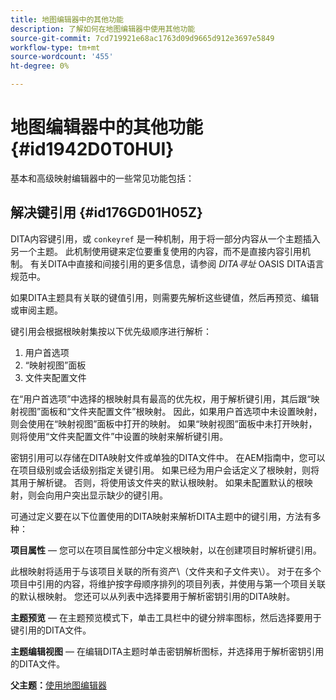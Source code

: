 ```yaml
---
title: 地图编辑器中的其他功能
description: 了解如何在地图编辑器中使用其他功能
source-git-commit: 7cd719921e68ac1763d09d9665d912e3697e5849
workflow-type: tm+mt
source-wordcount: '455'
ht-degree: 0%

---
```



# 地图编辑器中的其他功能 {#id1942D0T0HUI}

基本和高级映射编辑器中的一些常见功能包括：

## 解决键引用 {#id176GD01H05Z}

DITA内容键引用，或 `conkeyref` 是一种机制，用于将一部分内容从一个主题插入另一个主题。 此机制使用键来定位要重复使用的内容，而不是直接内容引用机制。 有关DITA中直接和间接引用的更多信息，请参阅 *DITA寻址* OASIS DITA语言规范中。

如果DITA主题具有关联的键值引用，则需要先解析这些键值，然后再预览、编辑或审阅主题。

键引用会根据根映射集按以下优先级顺序进行解析：

1. 用户首选项
1. “映射视图”面板
1. 文件夹配置文件

在“用户首选项”中选择的根映射具有最高的优先权，用于解析键引用，其后跟“映射视图”面板和“文件夹配置文件”根映射。 因此，如果用户首选项中未设置映射，则会使用在“映射视图”面板中打开的映射。 如果“映射视图”面板中未打开映射，则将使用“文件夹配置文件”中设置的映射来解析键引用。

密钥引用可以存储在DITA映射文件或单独的DITA文件中。 在AEM指南中，您可以在项目级别或会话级别指定关键引用。 如果已经为用户会话定义了根映射，则将其用于解析键。 否则，将使用该文件夹的默认根映射。 如果未配置默认的根映射，则会向用户突出显示缺少的键引用。

可通过定义要在以下位置使用的DITA映射来解析DITA主题中的键引用，方法有多种：

**项目属性**  — 您可以在项目属性部分中定义根映射，以在创建项目时解析键引用。

此根映射将适用于与该项目关联的所有资产\（文件夹和子文件夹\）。 对于在多个项目中引用的内容，将维护按字母顺序排列的项目列表，并使用与第一个项目关联的默认根映射。 您还可以从列表中选择要用于解析密钥引用的DITA映射。

**主题预览**  — 在主题预览模式下，单击工具栏中的键分辨率图标，然后选择要用于键引用的DITA文件。

**主题编辑视图**  — 在编辑DITA主题时单击密钥解析图标，并选择用于解析密钥引用的DITA文件。

**父主题：**[&#x200B;使用地图编辑器](map-editor.md)

